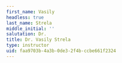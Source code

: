 ```yaml
---
first_name: Vasily
headless: true
last_name: Strela
middle_initial: ''
salutation: Dr.
title: Dr. Vasily Strela
type: instructor
uid: faa9703b-4a3b-0de3-2f4b-ccbe661f2324
---
```

